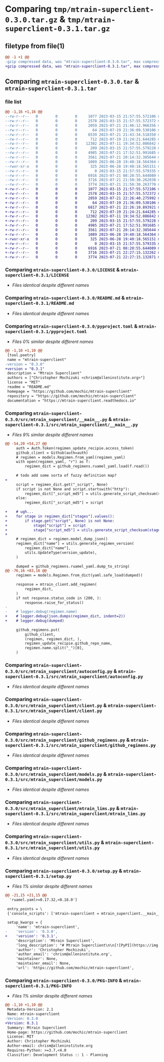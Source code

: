 # Comparing `tmp/mtrain-superclient-0.3.0.tar.gz` & `tmp/mtrain-superclient-0.3.1.tar.gz`

## filetype from file(1)

```diff
@@ -1 +1 @@
-gzip compressed data, was "mtrain-superclient-0.3.0.tar", max compression
+gzip compressed data, was "mtrain-superclient-0.3.1.tar", max compression
```

## Comparing `mtrain-superclient-0.3.0.tar` & `mtrain-superclient-0.3.1.tar`

### file list

```diff
@@ -1,16 +1,16 @@
--rw-r--r--   0        0        0     1077 2023-03-15 21:57:55.572106 mtrain-superclient-0.3.0/LICENSE
--rw-r--r--   0        0        0     2578 2023-03-15 21:57:55.572372 mtrain-superclient-0.3.0/README.md
--rw-r--r--   0        0        0     2059 2023-07-21 21:46:12.966356 mtrain-superclient-0.3.0/pyproject.toml
--rw-r--r--   0        0        0       64 2023-07-19 21:36:09.530106 mtrain-superclient-0.3.0/src/mtrain_superclient/__init__.py
--rw-r--r--   0        0        0     6539 2023-07-21 21:43:34.518350 mtrain-superclient-0.3.0/src/mtrain_superclient/__main__.py
--rw-r--r--   0        0        0      712 2023-07-19 21:24:21.644285 mtrain-superclient-0.3.0/src/mtrain_superclient/autoconfig.py
--rw-r--r--   0        0        0    12302 2023-07-11 19:34:52.086842 mtrain-superclient-0.3.0/src/mtrain_superclient/client.py
--rw-r--r--   0        0        0      209 2023-03-15 21:57:55.579228 mtrain-superclient-0.3.0/src/mtrain_superclient/exceptions.py
--rw-r--r--   0        0        0     4985 2023-07-21 17:52:51.991685 mtrain-superclient-0.3.0/src/mtrain_superclient/github_regimens.py
--rw-r--r--   0        0        0     3561 2023-07-21 20:14:32.385644 mtrain-superclient-0.3.0/src/mtrain_superclient/models.py
--rw-r--r--   0        0        0     1089 2023-06-28 19:40:18.564364 mtrain-superclient-0.3.0/src/mtrain_superclient/mtrain_lims.py
--rwxr-xr-x   0        0        0      325 2023-06-28 19:40:18.565151 mtrain-superclient-0.3.0/src/mtrain_superclient/mtrain_lims_upload.sh
--rw-r--r--   0        0        0        0 2023-03-15 21:57:55.579335 mtrain-superclient-0.3.0/src/mtrain_superclient/py.typed
--rw-r--r--   0        0        0     6916 2023-07-21 08:20:55.644089 mtrain-superclient-0.3.0/src/mtrain_superclient/utils.py
--rw-r--r--   0        0        0     3716 2023-07-21 21:50:30.262038 mtrain-superclient-0.3.0/setup.py
--rw-r--r--   0        0        0     3774 2023-07-21 21:50:30.263770 mtrain-superclient-0.3.0/PKG-INFO
+-rw-r--r--   0        0        0     1077 2023-03-15 21:57:55.572106 mtrain-superclient-0.3.1/LICENSE
+-rw-r--r--   0        0        0     2578 2023-03-15 21:57:55.572372 mtrain-superclient-0.3.1/README.md
+-rw-r--r--   0        0        0     2059 2023-07-21 22:26:40.275992 mtrain-superclient-0.3.1/pyproject.toml
+-rw-r--r--   0        0        0       64 2023-07-19 21:36:09.530106 mtrain-superclient-0.3.1/src/mtrain_superclient/__init__.py
+-rw-r--r--   0        0        0     6817 2023-07-21 22:26:10.893921 mtrain-superclient-0.3.1/src/mtrain_superclient/__main__.py
+-rw-r--r--   0        0        0      712 2023-07-19 21:24:21.644285 mtrain-superclient-0.3.1/src/mtrain_superclient/autoconfig.py
+-rw-r--r--   0        0        0    12302 2023-07-11 19:34:52.086842 mtrain-superclient-0.3.1/src/mtrain_superclient/client.py
+-rw-r--r--   0        0        0      209 2023-03-15 21:57:55.579228 mtrain-superclient-0.3.1/src/mtrain_superclient/exceptions.py
+-rw-r--r--   0        0        0     4985 2023-07-21 17:52:51.991685 mtrain-superclient-0.3.1/src/mtrain_superclient/github_regimens.py
+-rw-r--r--   0        0        0     3561 2023-07-21 20:14:32.385644 mtrain-superclient-0.3.1/src/mtrain_superclient/models.py
+-rw-r--r--   0        0        0     1089 2023-06-28 19:40:18.564364 mtrain-superclient-0.3.1/src/mtrain_superclient/mtrain_lims.py
+-rwxr-xr-x   0        0        0      325 2023-06-28 19:40:18.565151 mtrain-superclient-0.3.1/src/mtrain_superclient/mtrain_lims_upload.sh
+-rw-r--r--   0        0        0        0 2023-03-15 21:57:55.579335 mtrain-superclient-0.3.1/src/mtrain_superclient/py.typed
+-rw-r--r--   0        0        0     6916 2023-07-21 08:20:55.644089 mtrain-superclient-0.3.1/src/mtrain_superclient/utils.py
+-rw-r--r--   0        0        0     3716 2023-07-21 22:27:15.132262 mtrain-superclient-0.3.1/setup.py
+-rw-r--r--   0        0        0     3774 2023-07-21 22:27:15.132871 mtrain-superclient-0.3.1/PKG-INFO
```

### Comparing `mtrain-superclient-0.3.0/LICENSE` & `mtrain-superclient-0.3.1/LICENSE`

 * *Files identical despite different names*

### Comparing `mtrain-superclient-0.3.0/README.md` & `mtrain-superclient-0.3.1/README.md`

 * *Files identical despite different names*

### Comparing `mtrain-superclient-0.3.0/pyproject.toml` & `mtrain-superclient-0.3.1/pyproject.toml`

 * *Files 0% similar despite different names*

```diff
@@ -1,10 +1,10 @@
 [tool.poetry]
 name = "mtrain-superclient"
-version = "0.3.0"
+version = "0.3.1"
 description = "Mtrain Superclient"
 authors = ["Christopher Mochizuki <chrism@alleninstitute.org>"]
 license = "MIT"
 readme = "README.md"
 homepage = "https://github.com/mochic/mtrain-superclient"
 repository = "https://github.com/mochic/mtrain-superclient"
 documentation = "https://mtrain-superclient.readthedocs.io"
```

### Comparing `mtrain-superclient-0.3.0/src/mtrain_superclient/__main__.py` & `mtrain-superclient-0.3.1/src/mtrain_superclient/__main__.py`

 * *Files 9% similar despite different names*

```diff
@@ -54,20 +54,27 @@
     auth = Auth.Token(regimen_update_recipie.access_token)
     github_client = Github(auth=auth)
     # regimen = models.Regimen.from_yaml(regimen_yaml)
     with open(regimen_yaml, "r") as f:
         regimen_dict = github_regimens.ruamel_yaml.load(f.read())
     
     # todo add some sorta of fuzzy definition map?
+
     script = regimen_dict.get("_script", None)
     if script is not None and script.startswith("http"):
         regimen_dict["_script_md5"] = utils.generate_script_checksum(script)
     else:
         regimen_dict["_script_md5"] = script
 
+    # ugh...
+    for stage in regimen_dict["stages"].values():
+        if stage.get("script", None) is not None:
+            stage["script"] = script
+            stage["script_md5"] = utils.generate_script_checksum(stage["script"])
+
     # regimen_dict = regimen.model_dump_json()
     regimen_dict["name"] = utils.generate_regimen_version(
         regimen_dict["name"], 
         utils.UpdateType(version_update),
     )
 
     dumped = github_regimens.ruamel_yaml.dump_to_string(
@@ -76,16 +83,16 @@
     regimen = models.Regimen.from_dict(yaml.safe_load(dumped))
 
     response = mtrain_client.add_regimen(
         regimen_dict,
     )
     if not response.status_code in (200, ):
         response.raise_for_status()
-    
-    # logger.debug(regimen.name)
+    # logger.debug(json.dumps(regimen_dict, indent=2))
+    # logger.debug(dumped)
     
     github_regimens.put(
         github_client,
         (regimen, regimen_dict, ),
         regimen_update_recipie.github_repo_name,
         regimen.name.split("_")[0],
     )
```

### Comparing `mtrain-superclient-0.3.0/src/mtrain_superclient/autoconfig.py` & `mtrain-superclient-0.3.1/src/mtrain_superclient/autoconfig.py`

 * *Files identical despite different names*

### Comparing `mtrain-superclient-0.3.0/src/mtrain_superclient/client.py` & `mtrain-superclient-0.3.1/src/mtrain_superclient/client.py`

 * *Files identical despite different names*

### Comparing `mtrain-superclient-0.3.0/src/mtrain_superclient/github_regimens.py` & `mtrain-superclient-0.3.1/src/mtrain_superclient/github_regimens.py`

 * *Files identical despite different names*

### Comparing `mtrain-superclient-0.3.0/src/mtrain_superclient/models.py` & `mtrain-superclient-0.3.1/src/mtrain_superclient/models.py`

 * *Files identical despite different names*

### Comparing `mtrain-superclient-0.3.0/src/mtrain_superclient/mtrain_lims.py` & `mtrain-superclient-0.3.1/src/mtrain_superclient/mtrain_lims.py`

 * *Files identical despite different names*

### Comparing `mtrain-superclient-0.3.0/src/mtrain_superclient/utils.py` & `mtrain-superclient-0.3.1/src/mtrain_superclient/utils.py`

 * *Files identical despite different names*

### Comparing `mtrain-superclient-0.3.0/setup.py` & `mtrain-superclient-0.3.1/setup.py`

 * *Files 1% similar despite different names*

```diff
@@ -21,15 +21,15 @@
  'ruamel.yaml>=0.17.32,<0.18.0']
 
 entry_points = \
 {'console_scripts': ['mtrain-superclient = mtrain_superclient.__main__:main']}
 
 setup_kwargs = {
     'name': 'mtrain-superclient',
-    'version': '0.3.0',
+    'version': '0.3.1',
     'description': 'Mtrain Superclient',
     'long_description': "# Mtrain Superclient\n\n[![PyPI](https://img.shields.io/pypi/v/mtrain-superclient.svg)][pypi_]\n[![Status](https://img.shields.io/pypi/status/mtrain-superclient.svg)][status]\n[![Python Version](https://img.shields.io/pypi/pyversions/mtrain-superclient)][python version]\n[![License](https://img.shields.io/pypi/l/mtrain-superclient)][license]\n\n[![Read the documentation at https://mtrain-superclient.readthedocs.io/](https://img.shields.io/readthedocs/mtrain-superclient/latest.svg?label=Read%20the%20Docs)][read the docs]\n[![Tests](https://github.com/mochic/mtrain-superclient/workflows/Tests/badge.svg)][tests]\n[![Codecov](https://codecov.io/gh/mochic/mtrain-superclient/branch/main/graph/badge.svg)][codecov]\n\n[![pre-commit](https://img.shields.io/badge/pre--commit-enabled-brightgreen?logo=pre-commit&logoColor=white)][pre-commit]\n[![Black](https://img.shields.io/badge/code%20style-black-000000.svg)][black]\n\n[pypi_]: https://pypi.org/project/mtrain-superclient/\n[status]: https://pypi.org/project/mtrain-superclient/\n[python version]: https://pypi.org/project/mtrain-superclient\n[read the docs]: https://mtrain-superclient.readthedocs.io/\n[tests]: https://github.com/mochic/mtrain-superclient/actions?workflow=Tests\n[codecov]: https://app.codecov.io/gh/mochic/mtrain-superclient\n[pre-commit]: https://github.com/pre-commit/pre-commit\n[black]: https://github.com/psf/black\n\n## Features\n\n- TODO\n\n## Requirements\n\n- TODO\n\n## Installation\n\nYou can install _Mtrain Superclient_ via [pip] from [PyPI]:\n\n```console\n$ pip install mtrain-superclient\n```\n\n## Usage\n\nPlease see the [Command-line Reference] for details.\n\n## Contributing\n\nContributions are very welcome.\nTo learn more, see the [Contributor Guide].\n\n## License\n\nDistributed under the terms of the [MIT license][license],\n_Mtrain Superclient_ is free and open source software.\n\n## Issues\n\nIf you encounter any problems,\nplease [file an issue] along with a detailed description.\n\n## Credits\n\nThis project was generated from [@cjolowicz]'s [Hypermodern Python Cookiecutter] template.\n\n[@cjolowicz]: https://github.com/cjolowicz\n[pypi]: https://pypi.org/\n[hypermodern python cookiecutter]: https://github.com/cjolowicz/cookiecutter-hypermodern-python\n[file an issue]: https://github.com/mochic/mtrain-superclient/issues\n[pip]: https://pip.pypa.io/\n\n<!-- github-only -->\n\n[license]: https://github.com/mochic/mtrain-superclient/blob/main/LICENSE\n[contributor guide]: https://github.com/mochic/mtrain-superclient/blob/main/CONTRIBUTING.md\n[command-line reference]: https://mtrain-superclient.readthedocs.io/en/latest/usage.html\n",
     'author': 'Christopher Mochizuki',
     'author_email': 'chrism@alleninstitute.org',
     'maintainer': None,
     'maintainer_email': None,
     'url': 'https://github.com/mochic/mtrain-superclient',
```

### Comparing `mtrain-superclient-0.3.0/PKG-INFO` & `mtrain-superclient-0.3.1/PKG-INFO`

 * *Files 1% similar despite different names*

```diff
@@ -1,10 +1,10 @@
 Metadata-Version: 2.1
 Name: mtrain-superclient
-Version: 0.3.0
+Version: 0.3.1
 Summary: Mtrain Superclient
 Home-page: https://github.com/mochic/mtrain-superclient
 License: MIT
 Author: Christopher Mochizuki
 Author-email: chrism@alleninstitute.org
 Requires-Python: >=3.7,<4.0
 Classifier: Development Status :: 1 - Planning
```

